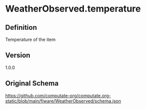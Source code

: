 # WeatherObserved.temperature

## Definition
Temperature of the item

## Version
1.0.0

## Original Schema
https://github.com/computate-org/computate.org-static/blob/main/fiware/WeatherObserved/schema.json
